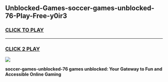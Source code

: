 
## Unblocked-Games-soccer-games-unblocked-76-Play-Free-y0ir3
<h3>
<a href="https://premium76.site?title=soccer-games-unblocked-76&ref=22A">CLICK TO PLAY</a></h3>
<hr>

<h3>
<a href="https://premium76.site?title=soccer-games-unblocked-76&ref=22A">CLICK 2 PLAY</a>
  
</h3>

<a href="https://premium76.site?title=soccer-games-unblocked-76&ref=22A"><img src="https://clearcache.store/games.png"></a>


**soccer-games-unblocked-76 games unblocked: Your Gateway to Fun and Accessible Online Gaming**
